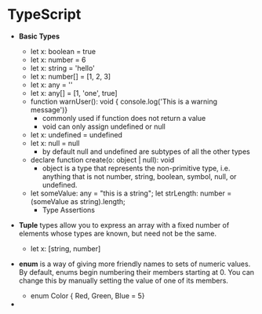 # TypeScript

- **Basic Types**
  - let x: boolean = true
  - let x: number = 6
  - let x: string = 'hello'
  - let x: number[] = [1, 2, 3]
  - let x: any = ''
  - let x: any[] = [1, 'one', true]
  - function warnUser(): void { console.log('This is a warning message')}
    - commonly used if function does not return a value
    - void can only assign undefined or null
  - let x: undefined = undefined
  - let x: null = null
    - by default null and undefined are subtypes of all the other types
  - declare function create(o: object | null): void
    - object is a type that represents the non-primitive type, i.e. anything that is not number, string, boolean, symbol, null, or undefined.
  - let someValue: any = "this is a string"; let strLength: number = (someValue as string).length;
    - Type Assertions

- **Tuple** types allow you to express an array with a fixed number of elements whose types are known, but need not be the same.
  - let x: [string, number]

- **enum** is a way of giving more friendly names to sets of numeric values. By default, enums begin numbering their members starting at 0. You can change this by manually setting the value of one of its members.
  - enum Color { Red, Green, Blue = 5}

- 